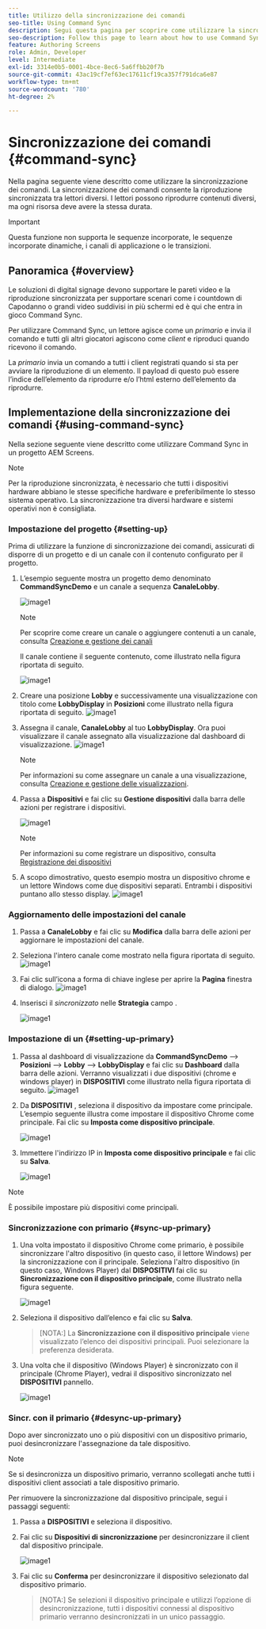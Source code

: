```yaml
---
title: Utilizzo della sincronizzazione dei comandi
seo-title: Using Command Sync
description: Segui questa pagina per scoprire come utilizzare la sincronizzazione dei comandi.
seo-description: Follow this page to learn about how to use Command Sync.
feature: Authoring Screens
role: Admin, Developer
level: Intermediate
exl-id: 3314e0b5-0001-4bce-8ec6-5a6ffbb20f7b
source-git-commit: 43ac19cf7ef63ec17611cf19ca357f791dca6e87
workflow-type: tm+mt
source-wordcount: '780'
ht-degree: 2%

---
```


# Sincronizzazione dei comandi {#command-sync}

Nella pagina seguente viene descritto come utilizzare la sincronizzazione dei comandi. La sincronizzazione dei comandi consente la riproduzione sincronizzata tra lettori diversi. I lettori possono riprodurre contenuti diversi, ma ogni risorsa deve avere la stessa durata.

>[!IMPORTANT]
>
>Questa funzione non supporta le sequenze incorporate, le sequenze incorporate dinamiche, i canali di applicazione o le transizioni.

## Panoramica {#overview}

Le soluzioni di digital signage devono supportare le pareti video e la riproduzione sincronizzata per supportare scenari come i countdown di Capodanno o grandi video suddivisi in più schermi ed è qui che entra in gioco Command Sync.

Per utilizzare Command Sync, un lettore agisce come un *primario* e invia il comando e tutti gli altri giocatori agiscono come *client* e riproduci quando ricevono il comando.

La *primario* invia un comando a tutti i client registrati quando si sta per avviare la riproduzione di un elemento. Il payload di questo può essere l’indice dell’elemento da riprodurre e/o l’html esterno dell’elemento da riprodurre.

## Implementazione della sincronizzazione dei comandi {#using-command-sync}

Nella sezione seguente viene descritto come utilizzare Command Sync in un progetto AEM Screens.

>[!NOTE]
>
>Per la riproduzione sincronizzata, è necessario che tutti i dispositivi hardware abbiano le stesse specifiche hardware e preferibilmente lo stesso sistema operativo. La sincronizzazione tra diversi hardware e sistemi operativi non è consigliata.

### Impostazione del progetto {#setting-up}

Prima di utilizzare la funzione di sincronizzazione dei comandi, assicurati di disporre di un progetto e di un canale con il contenuto configurato per il progetto.

1. L’esempio seguente mostra un progetto demo denominato **CommandSyncDemo** e un canale a sequenza **CanaleLobby**.

   ![image1](assets/command-sync/command-sync1-1.png)

   >[!NOTE]
   >
   >Per scoprire come creare un canale o aggiungere contenuti a un canale, consulta [Creazione e gestione dei canali](/help/user-guide/managing-channels.md)

   Il canale contiene il seguente contenuto, come illustrato nella figura riportata di seguito.

   ![image1](assets/command-sync/command-sync2-1.png)

1. Creare una posizione **Lobby** e successivamente una visualizzazione con titolo come **LobbyDisplay** in **Posizioni** come illustrato nella figura riportata di seguito.
   ![image1](assets/command-sync/command-sync3-1.png)

1. Assegna il canale, **CanaleLobby** al tuo **LobbyDisplay**. Ora puoi visualizzare il canale assegnato alla visualizzazione dal dashboard di visualizzazione.
   ![image1](assets/command-sync/command-sync4-1.png)

   >[!NOTE]
   >
   >Per informazioni su come assegnare un canale a una visualizzazione, consulta [Creazione e gestione delle visualizzazioni](/help/user-guide/managing-displays.md).

1. Passa a **Dispositivi** e fai clic su **Gestione dispositivi** dalla barra delle azioni per registrare i dispositivi.

   ![image1](assets/command-sync5.png)

   >[!NOTE]
   >
   >Per informazioni su come registrare un dispositivo, consulta [Registrazione dei dispositivi](/help/user-guide/device-registration.md)

1. A scopo dimostrativo, questo esempio mostra un dispositivo chrome e un lettore Windows come due dispositivi separati. Entrambi i dispositivi puntano allo stesso display.
   ![image1](assets/command-sync6.png)

### Aggiornamento delle impostazioni del canale

1. Passa a **CanaleLobby** e fai clic su **Modifica** dalla barra delle azioni per aggiornare le impostazioni del canale.

1. Seleziona l&#39;intero canale come mostrato nella figura riportata di seguito.
   ![image1](assets/command-sync/command-sync7-1.png)

1. Fai clic sull’icona a forma di chiave inglese per aprire la **Pagina** finestra di dialogo.
   ![image1](assets/command-sync/command-sync8-1.png)

1. Inserisci il *sincronizzato* nelle **Strategia** campo .

   ![image1](assets/command-sync/command-sync9-1.png)


### Impostazione di un {#setting-up-primary}

1. Passa al dashboard di visualizzazione da **CommandSyncDemo** —> **Posizioni**  —> **Lobby** —> **LobbyDisplay** e fai clic su **Dashboard** dalla barra delle azioni.
Verranno visualizzati i due dispositivi (chrome e windows player) in **DISPOSITIVI** come illustrato nella figura riportata di seguito.
   ![image1](assets/command-sync/command-sync10-1.png)

1. Da **DISPOSITIVI** , seleziona il dispositivo da impostare come principale. L’esempio seguente illustra come impostare il dispositivo Chrome come principale. Fai clic su **Imposta come dispositivo principale**.

   ![image1](assets/command-sync/command-sync11-1.png)

1. Immettere l&#39;indirizzo IP in **Imposta come dispositivo principale** e fai clic su **Salva**.

   ![image1](assets/command-sync/command-sync12-1.png)

>[!NOTE]
>
>È possibile impostare più dispositivi come principali.

### Sincronizzazione con primario {#sync-up-primary}

1. Una volta impostato il dispositivo Chrome come primario, è possibile sincronizzare l&#39;altro dispositivo (in questo caso, il lettore Windows) per la sincronizzazione con il principale.
Seleziona l&#39;altro dispositivo (in questo caso, Windows Player) dal **DISPOSITIVI** fai clic su **Sincronizzazione con il dispositivo principale**, come illustrato nella figura seguente.

   ![image1](assets/command-sync/command-sync13-1.png)

1. Seleziona il dispositivo dall’elenco e fai clic su **Salva**.

   >[NOTA:]
   > La **Sincronizzazione con il dispositivo principale** viene visualizzato l’elenco dei dispositivi principali. Puoi selezionare la preferenza desiderata.

1. Una volta che il dispositivo (Windows Player) è sincronizzato con il principale (Chrome Player), vedrai il dispositivo sincronizzato nel **DISPOSITIVI** pannello.

   ![image1](assets/command-sync/command-sync14-1.png)

### Sincr. con il primario {#desync-up-primary}

Dopo aver sincronizzato uno o più dispositivi con un dispositivo primario, puoi desincronizzare l&#39;assegnazione da tale dispositivo.

>[!NOTE]
>
>Se si desincronizza un dispositivo primario, verranno scollegati anche tutti i dispositivi client associati a tale dispositivo primario.

Per rimuovere la sincronizzazione dal dispositivo principale, segui i passaggi seguenti:

1. Passa a **DISPOSITIVI** e seleziona il dispositivo.

1. Fai clic su **Dispositivi di sincronizzazione** per desincronizzare il client dal dispositivo principale.

   ![image1](assets/command-sync/command-sync15-1.png)

1. Fai clic su **Conferma** per desincronizzare il dispositivo selezionato dal dispositivo primario.

   >[NOTA:]
   > Se selezioni il dispositivo principale e utilizzi l’opzione di desincronizzazione, tutti i dispositivi connessi al dispositivo primario verranno desincronizzati in un unico passaggio.
